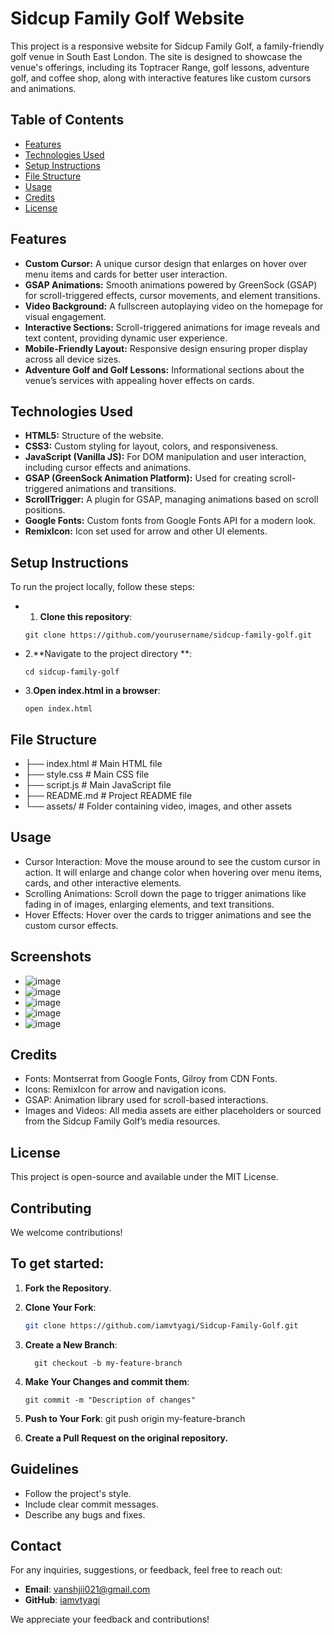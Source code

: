 # Sidcup Family Golf Website

This project is a responsive website for Sidcup Family Golf, a family-friendly golf venue in South East London. The site is designed to showcase the venue's offerings, including its Toptracer Range, golf lessons, adventure golf, and coffee shop, along with interactive features like custom cursors and animations.

## Table of Contents
- [Features](#features)
- [Technologies Used](#technologies-used)
- [Setup Instructions](#setup-instructions)
- [File Structure](#file-structure)
- [Usage](#usage)
- [Credits](#credits)
- [License](#license)

## Features
- **Custom Cursor:** A unique cursor design that enlarges on hover over menu items and cards for better user interaction.
- **GSAP Animations:** Smooth animations powered by GreenSock (GSAP) for scroll-triggered effects, cursor movements, and element transitions.
- **Video Background:** A fullscreen autoplaying video on the homepage for visual engagement.
- **Interactive Sections:** Scroll-triggered animations for image reveals and text content, providing dynamic user experience.
- **Mobile-Friendly Layout:** Responsive design ensuring proper display across all device sizes.
- **Adventure Golf and Golf Lessons:** Informational sections about the venue’s services with appealing hover effects on cards.

## Technologies Used
- **HTML5:** Structure of the website.
- **CSS3:** Custom styling for layout, colors, and responsiveness.
- **JavaScript (Vanilla JS):** For DOM manipulation and user interaction, including cursor effects and animations.
- **GSAP (GreenSock Animation Platform):** Used for creating scroll-triggered animations and transitions.
- **ScrollTrigger:** A plugin for GSAP, managing animations based on scroll positions.
- **Google Fonts:** Custom fonts from Google Fonts API for a modern look.
- **RemixIcon:** Icon set used for arrow and other UI elements.

## Setup Instructions

To run the project locally, follow these steps:
- 1. **Clone this repository**:
   ```bash##
   git clone https://github.com/yourusername/sidcup-family-golf.git

- 2.**Navigate to the project directory **:
   ```bash##
   cd sidcup-family-golf

 - 3.**Open index.html in a browser**:
    ```bash##
    open index.html

## File Structure

-  ├── index.html          # Main HTML file
- ├── style.css           # Main CSS file
- ├── script.js           # Main JavaScript file
- ├── README.md           # Project README file
- └── assets/             # Folder containing video, images, and other assets

## Usage
- Cursor Interaction: Move the mouse around to see the custom cursor in action. It will enlarge and change color when hovering over menu items, cards, and other interactive elements.
- Scrolling Animations: Scroll down the page to trigger animations like fading in of images, enlarging elements, and text transitions.
- Hover Effects: Hover over the cards to trigger animations and see the custom cursor effects.

## Screenshots
- ![image](https://github.com/user-attachments/assets/e231e82f-6896-49b9-ba89-c7746e88c617)
- ![image](https://github.com/user-attachments/assets/a06684b3-3220-40ec-8545-f564d4ac7a8c)
- ![image](https://github.com/user-attachments/assets/41bb3108-74a8-4220-a593-ec3e76f93053)
- ![image](https://github.com/user-attachments/assets/8e63023e-81d0-4ef3-b91b-5703a5d7ddb7)
- ![image](https://github.com/user-attachments/assets/23564634-7423-45d7-b3f2-091f820003d4)


## Credits
- Fonts: Montserrat from Google Fonts, Gilroy from CDN Fonts.
- Icons: RemixIcon for arrow and navigation icons.
- GSAP: Animation library used for scroll-based interactions.
- Images and Videos: All media assets are either placeholders or sourced from the Sidcup Family Golf’s media resources.

## License
This project is open-source and available under the MIT License.

## Contributing

We welcome contributions!
## To get started:

1. **Fork the Repository**.
2. **Clone Your Fork**:

   ```bash
   git clone https://github.com/iamvtyagi/Sidcup-Family-Golf.git
3. **Create a New Branch**:
   ```bash##
     git checkout -b my-feature-branch

 4. **Make Your Changes and commit them**:
      ```bash##
     git commit -m "Description of changes"

5. **Push to Your Fork**:
     git push origin my-feature-branch
6. **Create a Pull Request on the original repository.**

## Guidelines
 - Follow the project's style.
-  Include clear commit messages.
  - Describe any bugs and fixes.

## Contact

For any inquiries, suggestions, or feedback, feel free to reach out:

- **Email**: vanshjii021@gmail.com
- **GitHub**: [iamvtyagi](https://github.com/iamvtyagi)

We appreciate your feedback and contributions!

